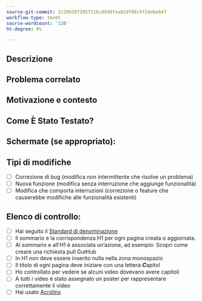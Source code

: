 ```yaml
---
source-git-commit: 2c20b58f285f116cd9ddfaa82df98c5f24ebeb47
workflow-type: tm+mt
source-wordcount: '138'
ht-degree: 0%

---
```

<!--- Provide a general summary of your changes in the Title above -->

## Descrizione

<!--- Describe your changes in detail -->

## Problema correlato

<!--- This project only accepts pull requests related to open issues -->
<!--- If suggesting a new feature or change, please discuss it in an issue first -->
<!--- If fixing a bug, there should be an issue describing it with steps to reproduce -->
<!--- Please link to the issue here: -->

## Motivazione e contesto

<!--- Why is this change required? What problem does it solve? -->

## Come È Stato Testato?

<!--- Please describe in detail how you tested your changes. -->
<!--- Include details of your testing environment, and the tests you ran to -->
<!--- see how your change affects other areas of the code, etc. -->

## Schermate (se appropriato):

## Tipi di modifiche

<!--- What types of changes does your code introduce? Put an `x` in all the boxes that apply: -->

- [ ] Correzione di bug (modifica non intermittente che risolve un problema)
- [ ] Nuova funzione (modifica senza interruzione che aggiunge funzionalità)
- [ ] Modifica che comporta interruzioni (correzione o feature che causerebbe modifiche alle funzionalità esistenti)

## Elenco di controllo:


<!--- Go over all the following points, and put an `x` in all the boxes that apply. -->
<!--- If you're unsure about any of these, don't hesitate to ask. We're here to help! -->

- [ ] Hai seguito il [Standard di denominazione](https://wiki.corp.adobe.com/display/DMSArchitecture/Naming+Standards)
- [ ] Il sommario e la corrispondenza H1 per ogni pagina creata o aggiornata.
- [ ] Al sommario e all’H1 è associata un’azione, ad esempio: Scopri come creare una richiesta pull GutHub
- [ ] In H1 non deve essere inserito nulla nella zona monospazio
- [ ] Il titolo di ogni pagina deve iniziare con una lettera ***C***apitol
- [ ] Ho controllato per vedere se alcuni video dovevano avere capitoli
- [ ] A tutti i video è stato assegnato un poster per rappresentare correttamente il video
- [ ] Hai usato [Acrolinx](https://experienceleague.corp.adobe.com/docs/authoring-guide-exl/using/style-guide/acrolinx.html)
